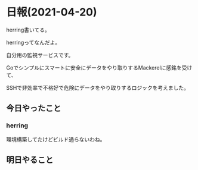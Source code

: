 # 日報(2021-04-20)

herring書いてる。

herringってなんだよ。

自分用の監視サービスです。

Goでシンプルにスマートに安全にデータをやり取りするMackerelに感銘を受けて、

SSHで非効率で不格好で危険にデータをやり取りするロジックを考えました。

## 今日やったこと

### herring

環境構築してたけどビルド通らないわね。

## 明日やること
